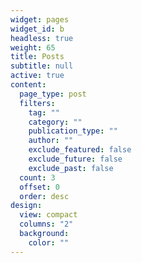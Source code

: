 ```yaml
---
widget: pages
widget_id: b
headless: true
weight: 65
title: Posts
subtitle: null
active: true
content:
  page_type: post
  filters:
    tag: ""
    category: ""
    publication_type: ""
    author: ""
    exclude_featured: false
    exclude_future: false
    exclude_past: false
  count: 3
  offset: 0
  order: desc
design:
  view: compact
  columns: "2"
  background:
    color: ""
---
```

